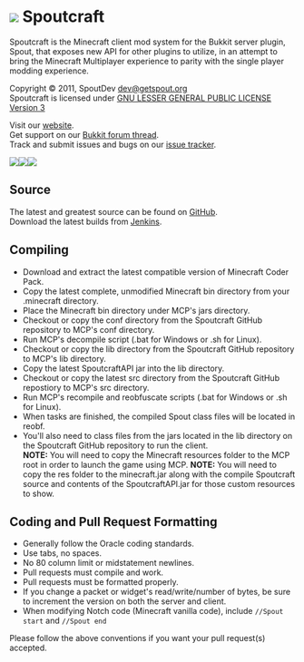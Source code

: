 [![][Project Logo]][Website]
Spoutcraft
==========
Spoutcraft is the Minecraft client mod system for the Bukkit server plugin, Spout,  that exposes new API for other plugins to utilize, in an attempt to bring the Minecraft Multiplayer experience to parity with the single player modding experience.

Copyright &copy; 2011, SpoutDev <dev@getspout.org>  
Spoutcraft is licensed under [GNU LESSER GENERAL PUBLIC LICENSE Version 3][License]

Visit our [website][Website].  
Get support on our [Bukkit forum thread][Forum].  
Track and submit issues and bugs on our [issue tracker][Issues].

[![][Twitter Logo]][Twitter][![][Facebook Logo]][Facebook][![][Donate Logo]][Donate]

Source
------
The latest and greatest source can be found on [GitHub].  
Download the latest builds from [Jenkins].  

Compiling
---------
* Download and extract the latest compatible version of Minecraft Coder Pack.  
* Copy the latest complete, unmodified Minecraft bin directory from your .minecraft directory.  
* Place the Minecraft bin directory under MCP's jars directory.  
* Checkout or copy the conf directory from the Spoutcraft GitHub repository to MCP's conf directory.  
* Run MCP's decompile script (.bat for Windows or .sh for Linux).  
* Checkout or copy the lib directory from the Spoutcraft GitHub repository to MCP's lib directory.  
* Copy the latest SpoutcraftAPI jar into the lib directory. 
* Checkout or copy the latest src directory from the Spoutcraft GitHub repostiory to MCP's src directory.  
* Run MCP's recompile and reobfuscate scripts (.bat for Windows or .sh for Linux).  
* When tasks are finished, the compiled Spout class files will be located in reobf.  
* You'll also need to class files from the jars located in the lib directory on the Spoutcraft GitHub repository to run the client.  
**NOTE:** You will need to copy the Minecraft resources folder to the MCP root in order to launch the game using MCP.
**NOTE:** You will need to copy the res folder to the minecraft.jar along with the compile Spoutcraft source and contents of the SpoutcraftAPI.jar for those custom resources to show.

Coding and Pull Request Formatting
----------------------------------
* Generally follow the Oracle coding standards.
* Use tabs, no spaces.
* No 80 column limit or midstatement newlines.
* Pull requests must compile and work.
* Pull requests must be formatted properly.
* If you change a packet or widget's read/write/number of bytes, be sure to increment the version on both the server and client.
* When modifying Notch code (Minecraft vanilla code), include `//Spout start` and `//Spout end`

Please follow the above conventions if you want your pull request(s) accepted.

[Project Logo]: http://cdn.getspout.org/img/logo/spoutcraft_551x150.png
[License]: http://www.gnu.org/licenses/lgpl.html
[Website]: http://www.getspout.org
[Forum]: http://spout.in/bukkit
[GitHub]: https://github.com/SpoutDev/Spoutcraft
[Jenkins]: http://spout.in/ci
[Issues]: https://spout.in/issues
[Twitter]: http://spout.in/twitter
[Twitter Logo]: http://cdn.getspout.org/img/button/twitter_follow_us.png
[Facebook]: http://spout.in/facebook
[Facebook Logo]: http://cdn.getspout.org/img/button/facebook_like_us.png
[Donate]: https://www.paypal.com/cgi-bin/webscr?hosted_button_id=QNJH72R72TZ64&item_name=Spoutcraft+%28from+GitHub.com%29&cmd=_s-xclick
[Donate Logo]: http://cdn.getspout.org/img/button/donate_paypal_96x96.png
[MCP]: http://mcp.ocean-labs.de/index.php/MCP_Releases
